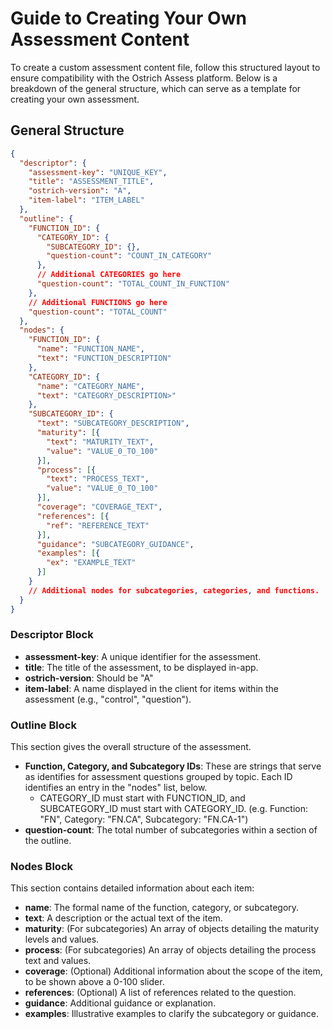 # Guide to Creating Your Own Assessment Content

To create a custom assessment content file, follow this structured layout to ensure compatibility with the Ostrich Assess platform. Below is a breakdown of the general structure, which can serve as a template for creating your own assessment.

## General Structure

```json
{
  "descriptor": {
    "assessment-key": "UNIQUE_KEY",
    "title": "ASSESSMENT_TITLE",
    "ostrich-version": "A",
    "item-label": "ITEM_LABEL"
  },
  "outline": {
    "FUNCTION_ID": {
      "CATEGORY_ID": {
        "SUBCATEGORY_ID": {},
        "question-count": "COUNT_IN_CATEGORY"
      },
      // Additional CATEGORIES go here
      "question-count": "TOTAL_COUNT_IN_FUNCTION"
    },
    // Additional FUNCTIONS go here
    "question-count": "TOTAL_COUNT"
  },
  "nodes": {
    "FUNCTION_ID": {
      "name": "FUNCTION_NAME",
      "text": "FUNCTION_DESCRIPTION"
    },
    "CATEGORY_ID": {
      "name": "CATEGORY_NAME",
      "text": "CATEGORY_DESCRIPTION>"
    },
    "SUBCATEGORY_ID": {
      "text": "SUBCATEGORY_DESCRIPTION",
      "maturity": [{
        "text": "MATURITY_TEXT",
        "value": "VALUE_0_TO_100"
      }],
      "process": [{
        "text": "PROCESS_TEXT",
        "value": "VALUE_0_TO_100"
      }],
      "coverage": "COVERAGE_TEXT",
      "references": [{
        "ref": "REFERENCE_TEXT"
      }],
      "guidance": "SUBCATEGORY_GUIDANCE",
      "examples": [{
        "ex": "EXAMPLE_TEXT"
      }]
    }
    // Additional nodes for subcategories, categories, and functions.
  }
}
```

### Descriptor Block

- **assessment-key**: A unique identifier for the assessment.
- **title**: The title of the assessment, to be displayed in-app.
- **ostrich-version**: Should be "A"
- **item-label**: A name displayed in the client for items within the assessment (e.g., "control", "question").

### Outline Block

This section gives the overall structure of the assessment.

- **Function, Category, and Subcategory IDs**: These are strings that serve as identifies for assessment questions grouped by topic. Each ID identifies an entry in the "nodes" list, below.
    - CATEGORY_ID
      must start with
      FUNCTION_ID,
      and
      SUBCATEGORY_ID
      must start with
      CATEGORY_ID.
      (e.g. Function: "FN", Category: "FN.CA", Subcategory: "FN.CA-1")
- **question-count**: The total number of subcategories within a section of the outline.

### Nodes Block

This section contains detailed information about each item:

- **name**: The formal name of the function, category, or subcategory.
- **text**: A description or the actual text of the item.
- **maturity**: (For subcategories) An array of objects detailing the maturity levels and values.
- **process**: (For subcategories) An array of objects detailing the process text and values.
- **coverage**: (Optional) Additional information about the scope of the item, to be shown above a 0-100 slider.
- **references**: (Optional) A list of references related to the question.
- **guidance**: Additional guidance or explanation.
- **examples**: Illustrative examples to clarify the subcategory or guidance.